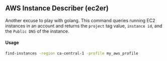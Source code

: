 ## AWS Instance Describer (ec2er) 

Another excuse to play with golang. This command queries running EC2 instances in an account and returns the `project` tag value, `instance id`, and the `Public DNS` of the instance. 

 #### Usage 
```bash
find-instances -region ca-central-1 -profile my_aws_profile
```
